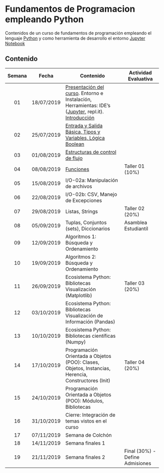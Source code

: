 # Fundamentos de Programacion empleando Python
Contenidos de un curso de fundamentos de programación empleando el lenguaje [Python](https://www.python.org/) y como herramienta de desarrollo el entorno [Jupyter Notebook](https://jupyter.org/)

## Contenido

|**Semana** | **Fecha**         |**Contenido** |**Actividad Evaluativa**|
|:-----:|:-------------:|-----------|----------------------|
|01     |18/07/2019|[Presentación del curso](https://github.com/carlosalvarezh/FundamentosProgramacion_U_EAFIT/blob/master/Sesion01_00_Presentacion.ipynb "Presentación del Curso"). Entorno e Instalación, Herramientas: IDE’s ([Jupyter](https://github.com/carlosalvarezh/FundamentosProgramacion_U_EAFIT/blob/master/Sesion01_01_BreveIntro_a_Jupyter.ipynb "Breve introducción a Jupyter"), repl.it). [Introducción](https://github.com/carlosalvarezh/FundamentosProgramacion_U_EAFIT/blob/master/Sesion01_02_introduccion.ipynb "Introducción")|      |
|02|25/07/2019|[Entrada y Salida Básica, Tipos y Variables, Lógica Boolean](https://github.com/carlosalvarezh/Programacion_Python/blob/master/Sesion02_IO_basico_Variables_LogicaBooleana.ipynb "Sesion02_IO_Basico") ||
|03|01/08/2019|[Estructuras de control de flujo](https://github.com/carlosalvarezh/Programacion_Python/blob/master/Sesion03_Estructuras_de_control_de_flujo.ipynb "Sesion03: Estructuras de control de flujo")||
|04|08/08/2019|[Funciones](https://github.com/carlosalvarezh/Programacion_Python/blob/master/Sesion04_Funciones.ipynb "Sesion 04: Funciones")|Taller 01 (10%)|
|05|15/08/2019|I/O-02a: Manipulación de archivos||
|06|22/08/2019|I/O-02b: CSV, Manejo de Excepciones||
|07|29/08/2019|Listas, Strings|Taller 02 (20%)|
|08|05/09/2019|Tuplas, Conjuntos (sets), Diccionarios |Asamblea Estudiantíl|
|09|12/09/2019|Algoritmos 1: Búsqueda y Ordenamiento||
|10|19/09/2019|Algoritmos 2: Búsqueda y Ordenamiento||
|11|26/09/2019|Ecosistema Python: Bibliotecas Visualización (Matplotlib)|Taller 03 (20%)|
|12|03/10/2019|Ecosistema Python: Bibliotecas Visualización de Información (Pandas)||
|13|10/10/2019|Ecosistema Python: Bibliotecas científicas (Numpy)||
|14|17/10/2019|Programación Orientada a Objetos (POO): Clases, Objetos, Instancias, Herencia, Constructores (Init)|Taller 04 (20%)|
|15|24/10/2019|Programación Orientada a Objetos (POO): Módulos, Bibliotecas||
|16|31/10/2019|Cierre: Integración de temas vistos en el curso||
|17|07/11/2019|Semana de Colchón ||
|18|14/11/2019|Semana finales 1 ||
|19|21/11/2019|Semana finales 2 |Final (30%) - Define Admisiones|
